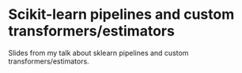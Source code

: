 # Scikit-learn pipelines and custom transformers/estimators

Slides from my talk about sklearn pipelines and custom transformers/estimators.

